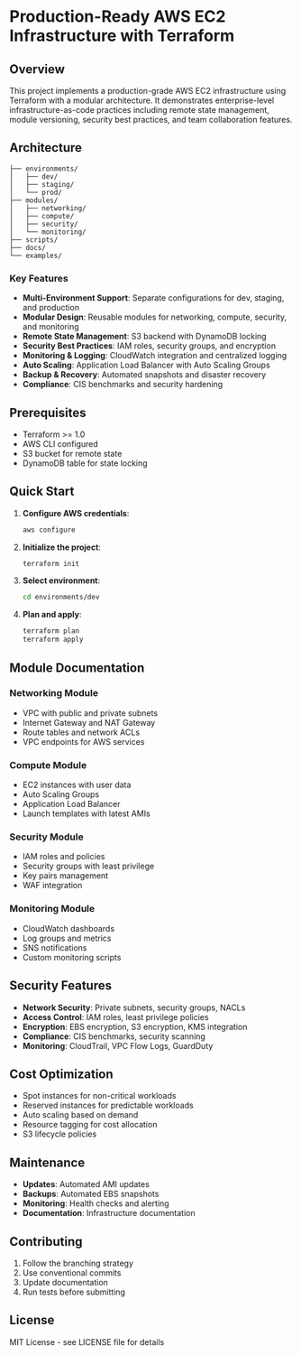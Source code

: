 # Production-Ready AWS EC2 Infrastructure with Terraform

## Overview

This project implements a production-grade AWS EC2 infrastructure using Terraform with a modular architecture. It demonstrates enterprise-level infrastructure-as-code practices including remote state management, module versioning, security best practices, and team collaboration features.

## Architecture

```
├── environments/
│   ├── dev/
│   ├── staging/
│   └── prod/
├── modules/
│   ├── networking/
│   ├── compute/
│   ├── security/
│   └── monitoring/
├── scripts/
├── docs/
└── examples/
```

### Key Features

- **Multi-Environment Support**: Separate configurations for dev, staging, and production
- **Modular Design**: Reusable modules for networking, compute, security, and monitoring
- **Remote State Management**: S3 backend with DynamoDB locking
- **Security Best Practices**: IAM roles, security groups, and encryption
- **Monitoring & Logging**: CloudWatch integration and centralized logging
- **Auto Scaling**: Application Load Balancer with Auto Scaling Groups
- **Backup & Recovery**: Automated snapshots and disaster recovery
- **Compliance**: CIS benchmarks and security hardening

## Prerequisites

- Terraform >= 1.0
- AWS CLI configured
- S3 bucket for remote state
- DynamoDB table for state locking

## Quick Start

1. **Configure AWS credentials**:
   ```bash
   aws configure
   ```

2. **Initialize the project**:
   ```bash
   terraform init
   ```

3. **Select environment**:
   ```bash
   cd environments/dev
   ```

4. **Plan and apply**:
   ```bash
   terraform plan
   terraform apply
   ```

## Module Documentation

### Networking Module
- VPC with public and private subnets
- Internet Gateway and NAT Gateway
- Route tables and network ACLs
- VPC endpoints for AWS services

### Compute Module
- EC2 instances with user data
- Auto Scaling Groups
- Application Load Balancer
- Launch templates with latest AMIs

### Security Module
- IAM roles and policies
- Security groups with least privilege
- Key pairs management
- WAF integration

### Monitoring Module
- CloudWatch dashboards
- Log groups and metrics
- SNS notifications
- Custom monitoring scripts

## Security Features

- **Network Security**: Private subnets, security groups, NACLs
- **Access Control**: IAM roles, least privilege policies
- **Encryption**: EBS encryption, S3 encryption, KMS integration
- **Compliance**: CIS benchmarks, security scanning
- **Monitoring**: CloudTrail, VPC Flow Logs, GuardDuty

## Cost Optimization

- Spot instances for non-critical workloads
- Reserved instances for predictable workloads
- Auto scaling based on demand
- Resource tagging for cost allocation
- S3 lifecycle policies

## Maintenance

- **Updates**: Automated AMI updates
- **Backups**: Automated EBS snapshots
- **Monitoring**: Health checks and alerting
- **Documentation**: Infrastructure documentation

## Contributing

1. Follow the branching strategy
2. Use conventional commits
3. Update documentation
4. Run tests before submitting

## License

MIT License - see LICENSE file for details
